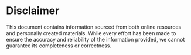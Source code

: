 # Disclaimer

This document contains information sourced from both online resources and personally created materials. While every effort has been made to ensure the accuracy and reliability of the information provided, we cannot guarantee its completeness or correctness.
